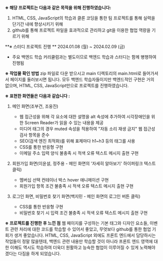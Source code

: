 **※ 해당 프로젝트는 다음과 같은 목적을 위해 진행하였습니다:**
1. HTML, CSS, JavaScript의 학습과 클론 코딩을 통한 팀 프로젝트를 통해 실력을 단기간 내에 향상시키기 위해
2. github를 통해 프로젝트 파일을 효과적으로 관리하고 git을 이용한 협업 역량을 기르기 위해


**※ 스터디 프로젝트 진행 **
2024.01.08 (월) ~ 2024.02.09 (금)
- 주요 백엔드 학습 커리큘럼과는 별도이므로 백엔드 학습과 스터디는 함께 병행하여 진행됨


**※ 작업물 확인 방법**
zip 파일로 다운 받으시고 main 디렉토리의 main.html로 들어가셔서 페이지를 둘러보시면 됩니다.
모두 백엔드 학습자들이지만 백엔드적인 구현은 거의 없으며, HTML, CSS, JavaScript만으로 프로젝트를 진행하였습니다.



**※ 표현한 화면들은 다음과 같습니다 :**
1. 메인 화면(조부건, 조웅진)
   - 웹 접근성을 위해 각 요소에 대한 설명을 alt 속성에 추가하여 시각장애인을 위한 Screen Reader가 읽을 수 있는 내용을 제공
   - 미디어 태그의 경우 muted 속성을 적용하여 "자동 소리 재생 금지" 웹 접근성 검사 항목을 준수
   - SEO(검색 엔진 최적화)를 위해 표제마다 h1~h3 등의 태그를 사용
   - CSS를 통한 반응형 구현
   - 이메일 주소 입력 양식 불충족 시 적색 오류 텍스트 메시지 출현 구현

2. 회원가입 화면(이윤설, 정주용 - 메인 화면의 '자세히 알아보기' 하이퍼링크 텍스트 클릭)
   - 멤버십 선택 컨테이너 박스 hover 애니메이션 구현
   - 회원가입 항목 조건 불충족 시 적색 오류 텍스트 메시지 출현 구현
   
3. 로그인 화면, 비밀번호 찾기 화면(백지민 - 메인 화면의 로그인 버튼 클릭)
   - CSS를 통한 반응형 구현
   - 비밀번호 찾기 시 입력 조건 불충족 시 적색 오류 텍스트 메시지 출현 구현


**※ 프로젝트를 진행한 후 느낀 점**
웹 페이지를 구성하는 기본 태그와 디자인 요소들, 이벤트 관련 처리에 대한 코드를 학습할 수 있어서 좋았고, 무엇보다 github를 통한 협업 기회가 생겨 좋았습니다.
HTML, CSS, JavaScript 외에도 프론트 엔드에서 담당하시는 작업들이 정말 많을텐데, 백엔드 관련 내용만 학습할 것이 아니라 프론트 엔드 영역에 대한 이해도 역시도 학습하여
더욱더 원활하고 능숙한 협업이 이루어질 수 있게 노력해야겠다는 다짐을 하게 되었습니다.
